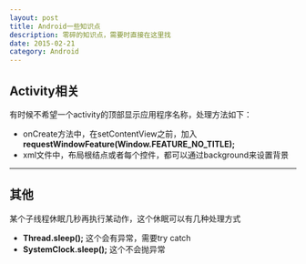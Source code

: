 ```yaml
---
layout: post
title: Android一些知识点
description: 零碎的知识点，需要时直接在这里找
date: 2015-02-21
category: Android
---
```


## Activity相关

有时候不希望一个activity的顶部显示应用程序名称，处理方法如下：

* onCreate方法中，在setContentView之前，加入**requestWindowFeature(Window.FEATURE_NO_TITLE);**
* xml文件中，布局根结点或者每个控件，都可以通过background来设置背景

- - -

## 其他

某个子线程休眠几秒再执行某动作，这个休眠可以有几种处理方式

* **Thread.sleep();** 这个会有异常，需要try catch
* **SystemClock.sleep();** 这个不会抛异常